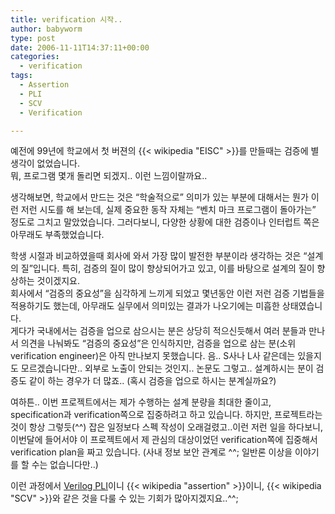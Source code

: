 ```yaml
---
title: verification 시작..
author: babyworm
type: post
date: 2006-11-11T14:37:11+00:00
categories:
  - verification
tags:
  - Assertion
  - PLI
  - SCV
  - Verification

---
```

예전에 99년에 학교에서 첫 버젼의 {{< wikipedia "EISC" >}}를 만들때는 검증에 별 생각이 없었습니다.  
뭐, 프로그램 몇개 돌리면 되겠지.. 이런 느낌이랄까요..

생각해보면, 학교에서 만드는 것은 &#8220;학술적으로&#8221; 의미가 있는 부분에 대해서는 뭔가 이런 저런 시도를 해 보는데, 실제 중요한 동작 자체는 &#8220;벤치 마크 프로그램이 돌아가는&#8221; 정도로 그치고 말았었습니다. 그러다보니, 다양한 상황에 대한 검증이나 인터럽트 쪽은 아무래도 부족했었습니다.

학생 시절과 비교하였을때 회사에 와서 가장 많이 발전한 부분이라 생각하는 것은 &#8220;설계의 질&#8221;입니다. 특히, 검증의 질이 많이 향상되어가고 있고, 이를 바탕으로 설계의 질이 향상하는 것이겠지요.  
회사에서 &#8220;검증의 중요성&#8221;을 심각하게 느끼게 되었고 몇년동안 이런 저런 검증 기법들을 적용하기도 했는데, 아무래도 실무에서 의미있는 결과가 나오기에는 미흡한 상태였습니다.  
게다가 국내에서는 검증을 업으로 삼으시는 분은 상당히 적으신듯해서 여러 분들과 만나서 의견을 나눠봐도 &#8220;검증의 중요성&#8221;은 인식하지만, 검증을 업으로 삼는 분(소위 verification engineer)은 아직 만나보지 못했습니다. 음.. S사나 L사 같은데는 있을지도 모르겠습니다만.. 외부로 노출이 안되는 것인지.. 논문도 그렇고.. 설계하시는 분이 검증도 같이 하는 경우가 더 많죠.. (혹시 검증을 업으로 하시는 분계실까요?)

여하튼.. 이번 프로젝트에서는 제가 수행하는 설계 분량을 최대한 줄이고, specification과 verification쪽으로 집중하려고 하고 있습니다. 하지만, 프로젝트라는 것이 항상 그렇듯(^^) 잡은 일정보다 스펙 작성이 오래걸렸고..이런 저런 일을 하다보니, 이번달에 들어서야 이 프로젝트에서 제 관심의 대상이었던 verification쪽에 집중해서 verification plan을 짜고 있습니다. (사내 정보 보안 관계로 ^^; 일반론 이상을 이야기를 할 수는 없습니다만..)

이런 과정에서 [Verilog PLI][1]이니 {{< wikipedia "assertion" >}}이니, {{< wikipedia "SCV" >}}와 같은 것을 다룰 수 있는 기회가 많아지겠지요..^^;

 [1]: http://en.wikipedia.org/wiki/Verilog#Program_Language_Interface_.28PLI.29
